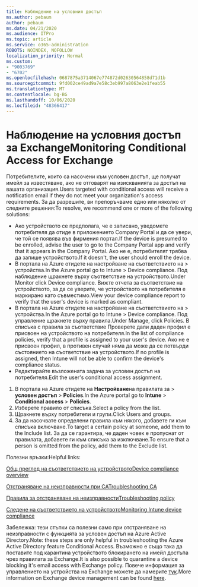 ```yaml
---
title: Наблюдение на условния достъп
ms.author: pebaum
author: pebaum
ms.date: 04/21/2020
ms.audience: ITPro
ms.topic: article
ms.service: o365-administration
ROBOTS: NOINDEX, NOFOLLOW
localization_priority: Normal
ms.custom:
- "9003769"
- "6702"
ms.openlocfilehash: 0687875a3714067e774872d02630564858d71d1b
ms.sourcegitcommit: 9fd002ce49ad9a7e58c3eb997a8063e2e1feab55
ms.translationtype: MT
ms.contentlocale: bg-BG
ms.lasthandoff: 10/06/2020
ms.locfileid: "48366417"
---
```

# <a name="monitoring-conditional-access-for-exchange"></a><span data-ttu-id="0117b-102">Наблюдение на условния достъп за Exchange</span><span class="sxs-lookup"><span data-stu-id="0117b-102">Monitoring Conditional Access for Exchange</span></span>

<span data-ttu-id="0117b-103">Потребителите, които са насочени към условен достъп, ще получат имейл за известяване, ако не отговарят на изискванията за достъп на вашата организация.</span><span class="sxs-lookup"><span data-stu-id="0117b-103">Users targeted with conditional access will receive a notification email if they do not meet your organization's access requirements.</span></span> <span data-ttu-id="0117b-104">За да разрешите, ви препоръчваме едно или няколко от следните решения:</span><span class="sxs-lookup"><span data-stu-id="0117b-104">To resolve, we recommend one or more of the following solutions:</span></span>

- <span data-ttu-id="0117b-105">Ако устройството се предполага, че е записано, уведомете потребителя да отиде в приложението Company Portal и да се увери, че той се появява във фирмения портал.</span><span class="sxs-lookup"><span data-stu-id="0117b-105">If the device is presumed to be enrolled, advise the user to go to the Company Portal app and verify that it appears in the Company Portal.</span></span> <span data-ttu-id="0117b-106">Ако не е, потребителят трябва да запише устройството.</span><span class="sxs-lookup"><span data-stu-id="0117b-106">If it doesn't, the user should enroll the device.</span></span>
- <span data-ttu-id="0117b-107">В портала на Azure отидете на настройване на съответствието на > устройства.</span><span class="sxs-lookup"><span data-stu-id="0117b-107">In the Azure portal go to Intune > Device compliance.</span></span> <span data-ttu-id="0117b-108">Под наблюдение щракнете върху съответствие на устройството.</span><span class="sxs-lookup"><span data-stu-id="0117b-108">Under Monitor click Device compliance.</span></span> <span data-ttu-id="0117b-109">Вижте отчета за съответствие на устройството, за да се уверите, че устройството на потребителя е маркирано като съвместимо.</span><span class="sxs-lookup"><span data-stu-id="0117b-109">View your device compliance report to verify that the user's device is marked as compliant.</span></span>
- <span data-ttu-id="0117b-110">В портала на Azure отидете на настройване на съответствието на > устройства.</span><span class="sxs-lookup"><span data-stu-id="0117b-110">In the Azure portal go to Intune > Device compliance.</span></span> <span data-ttu-id="0117b-111">Под управление щракнете върху правила.</span><span class="sxs-lookup"><span data-stu-id="0117b-111">Under Manage, click Policies.</span></span> <span data-ttu-id="0117b-112">В списъка с правила за съответствие Проверете дали даден профил е присвоен на устройството на потребителя.</span><span class="sxs-lookup"><span data-stu-id="0117b-112">In the list of compliance policies, verify that a profile is assigned to your user's device.</span></span> <span data-ttu-id="0117b-113">Ако не е присвоен профил, в противен случай няма да може да се потвърди състоянието на съответствие на устройството.</span><span class="sxs-lookup"><span data-stu-id="0117b-113">If no profile is assigned, then Intune will not be able to confirm the device's compliance status.</span></span>
- <span data-ttu-id="0117b-114">Редактирайте възложената задача за условен достъп на потребителя.</span><span class="sxs-lookup"><span data-stu-id="0117b-114">Edit the user's conditional access assignment.</span></span>

1. <span data-ttu-id="0117b-115">В портала на Azure отидете на **Настройване**на правилата за  >  **условен достъп**  >  **Policies**.</span><span class="sxs-lookup"><span data-stu-id="0117b-115">In the Azure portal go to **Intune** > **Conditional access** > **Policies**.</span></span>
2. <span data-ttu-id="0117b-116">Изберете правило от списъка.</span><span class="sxs-lookup"><span data-stu-id="0117b-116">Select a policy from the list.</span></span>
3. <span data-ttu-id="0117b-117">Щракнете върху потребители и групи.</span><span class="sxs-lookup"><span data-stu-id="0117b-117">Click Users and groups.</span></span>
4. <span data-ttu-id="0117b-118">За да насочвате определени правила към някого, добавете ги към списъка включване.</span><span class="sxs-lookup"><span data-stu-id="0117b-118">To target a certain policy at someone, add them to the Include list.</span></span> <span data-ttu-id="0117b-119">За да се гарантира, че даден човек е пропуснат от правилата, добавете ги към списъка за изключване.</span><span class="sxs-lookup"><span data-stu-id="0117b-119">To ensure that a person is omitted from the policy, add them to the Exclude list.</span></span>

<span data-ttu-id="0117b-120">Полезни връзки:</span><span class="sxs-lookup"><span data-stu-id="0117b-120">Helpful links:</span></span>

[<span data-ttu-id="0117b-121">Общ преглед на съответствието на устройството</span><span class="sxs-lookup"><span data-stu-id="0117b-121">Device compliance overview</span></span>](https://docs.microsoft.com/intune/device-compliance-get-started)

[<span data-ttu-id="0117b-122">Отстраняване на неизправности при CA</span><span class="sxs-lookup"><span data-stu-id="0117b-122">Troubleshooting CA</span></span>](https://docs.microsoft.com/intune/troubleshoot-conditional-access)

[<span data-ttu-id="0117b-123">Правила за отстраняване на неизправности</span><span class="sxs-lookup"><span data-stu-id="0117b-123">Troubleshooting policy</span></span>](https://docs.microsoft.com/intune/troubleshoot-policies-in-microsoft-intune)

[<span data-ttu-id="0117b-124">Следене на съответствието на устройството</span><span class="sxs-lookup"><span data-stu-id="0117b-124">Monitoring Intune device compliance</span></span>](https://docs.microsoft.com/intune/compliance-policy-monitor)

<span data-ttu-id="0117b-125">Забележка: тези стъпки са полезни само при отстраняване на неизправности с функцията за условен достъп на Azure Active Directory.</span><span class="sxs-lookup"><span data-stu-id="0117b-125">Note: these steps are only helpful in troubleshooting the Azure Active Directory feature Conditional Access.</span></span> <span data-ttu-id="0117b-126">Възможно е също така да поставите под карантина устройството блокирането на имейл достъпа чрез правилата за Exchange.</span><span class="sxs-lookup"><span data-stu-id="0117b-126">It is also possible to quarantine a device blocking it's email access with Exchange policy.</span></span> <span data-ttu-id="0117b-127">Повече информация за управлението на устройства на Exchange можете да намерите [тук](<https://docs.microsoft.com/previous-versions/office/exchange-server-2010/ff959225(v=exchg.141>).</span><span class="sxs-lookup"><span data-stu-id="0117b-127">More information on Exchange device management can be found [here](<https://docs.microsoft.com/previous-versions/office/exchange-server-2010/ff959225(v=exchg.141>).</span></span>
